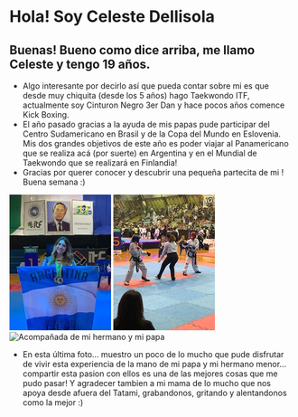 # Hola! Soy Celeste Dellisola

## Buenas! Bueno como dice arriba, me llamo Celeste y tengo 19 años. 

- Algo interesante por decirlo así que pueda contar sobre mi es que desde muy chiquita (desde los 5 años) hago Taekwondo ITF, actualmente soy Cinturon Negro 3er Dan y hace pocos años comence Kick Boxing. 
- El año pasado gracias a la ayuda de mis papas pude participar del Centro Sudamericano en Brasil y de la Copa del Mundo en Eslovenia. Mis dos grandes objetivos de este año es poder viajar al Panamericano que se realiza acá (por suerte) en Argentina y en el Mundial de Taekwondo que se realizará en Finlandia!
- Gracias por querer conocer y descubrir una pequeña partecita de mi ! Buena semana :)

![Esta soy yo](celes1.jpeg)
![Haciendo lo que mas amo](celes2.jpeg)
![Acompañada de mi hermano y mi papa](celes3.jpeg)

- En esta última foto... muestro un poco de lo mucho que pude disfrutar de vivir esta experiencia de la mano de mi papa y mi hermano menor... compartir esta pasion con ellos es una de las mejores cosas que me pudo pasar! Y agradecer tambien a mi mama de lo mucho que nos apoya desde afuera del Tatami, grabandonos, gritando y alentandonos como la mejor :)
